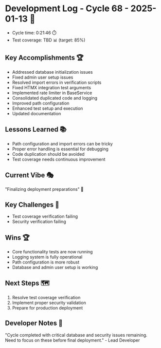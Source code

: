 # Development Log - Cycle 68 - 2025-01-13 🚀
- Cycle time: 0:21:46 ⏱️
- Test coverage: TBD 📊 (target: 85%)

## Key Accomplishments 🏆
- Addressed database initialization issues
- Fixed admin user setup issues
- Resolved import errors in verification scripts
- Fixed HTMX integration test arguments
- Implemented rate limiter in BaseService
- Consolidated duplicated code and logging
- Improved path configuration
- Enhanced test setup and execution
- Updated documentation

## Lessons Learned 📚
- Path configuration and import errors can be tricky
- Proper error handling is essential for debugging
- Code duplication should be avoided
- Test coverage needs continuous improvement

## Current Vibe 🎭
"Finalizing deployment preparations" 🚀

## Key Challenges 🚧
- Test coverage verification failing
- Security verification failing

## Wins 🏆
- Core functionality tests are now running
- Logging system is fully operational
- Path configuration is more robust
- Database and admin user setup is working

## Next Steps 🗺️
1. Resolve test coverage verification
2. Implement proper security validation
3. Prepare for production deployment

## Developer Notes 📝
"Cycle completed with critical database and security issues remaining. Need to focus on these before final deployment." - Lead Developer
